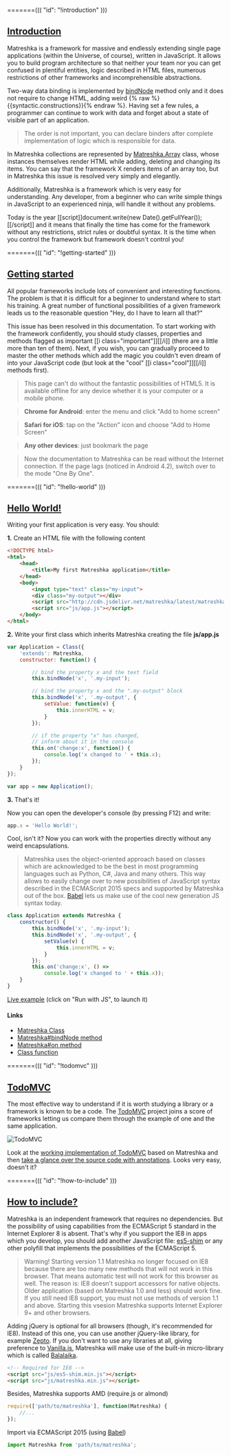=======(((
	"id": "!introduction"
)))
## [Introduction](#!introduction)
Matreshka is a framework for massive and endlessly extending single page applications (within the Universe, of course), written in JavaScript. It allows you to build program architecture so that neither your team nor you can get confused in plentiful entities, logic described in HTML files, numerous restrictions of other frameworks and incomprehensible abstractions.

Two-way data binding is implemented by [bindNode](#!Matrashka-bindNode) method only and it does not require to change HTML, adding weird {% raw %}{{syntactic.constructions}}{% endraw %}. Having set a few rules, a programmer can continue to work with data and forget about a state of visible part of an application.

> The order is not important, you can declare binders after complete implementation of logic which is responsible for data.

In Matreshka collections are represented by [Matreshka.Array](#!Matreshka.Array) class, whose instances themselves render HTML while adding, deleting and changing its items. You can say that the framework X renders items of an array too, but in Matreshka this issue is resolved very simply and elegantly.

Additionally, Matreshka is a framework which is very easy for understanding. Any developer, from a beginner who can write simple things in JavaScript to an experienced ninja, will handle it without any problems.

Today is the year [[script]]document.write(new Date().getFullYear());[[/script]] and it means that finally the time has come for the framework without any restrictions, strict rules or doubtful syntax. It is the time when you control the framework but framework doesn't control you!


=======(((
	"id": "!getting-started"
)))
## [Getting started](#!getting-started)
All popular frameworks include lots of convenient and interesting functions. The problem is that it is difficult for a beginner to understand where to start his training. A great number of functional possibilities of a given framework leads us to the reasonable question "Hey, do I have to learn all that?"


This issue has been resolved in this documentation. To start working with the framework confidently, you should study classes, properties and methods flagged as important [[i class="important"]][[/i]] (there are a little more than ten of them). Next, if you wish, you can gradually proceed to master the other methods which add the magic you couldn't even dream of into your JavaScript code (but look at the "cool" [[i class="cool"]][[/i]] methods first).


> This page can't do without the fantastic possibilities of HTML5. It is available offline for any device whether it is your computer or a mobile phone.

> **Chrome for Android**: enter the menu and click "Add to home screen"

> **Safari for iOS**: tap on the "Action" icon and choose "Add to Home Screen"

> **Any other devices**: just bookmark the page

> Now the documentation to Matreshka can be read without the Internet connection. If the page lags (noticed in Android 4.2), switch over to the mode "One By One".

=======(((
	"id": "!hello-world"
)))
## [Hello World!](#!hello-world)
Writing your first application is very easy. You should:


**1\.** Create an HTML file with the following content

```html
<!DOCTYPE html>
<html>
	<head>
		<title>My first Matreshka application</title>
	</head>
	<body>
		<input type="text" class="my-input">
		<div class="my-output"></div>
		<script src="http://cdn.jsdelivr.net/matreshka/latest/matreshka.min.js"></script>
		<script src="js/app.js"></script>
	</body>
</html>
```


**2\.** Write your first class which inherits Matreshka creating the file **js/app.js**

```js
var Application = Class({
	'extends': Matreshka,
	constructor: function() {

		// bind the property x and the text field
		this.bindNode('x', '.my-input');

		// bind the property x and the ".my-output" block
		this.bindNode('x', '.my-output', {
			setValue: function(v) {
				this.innerHTML = v;
			}
		});

		// if the property "х" has changed,
		// inform about it in the console
		this.on('change:x', function() {
			console.log('x changed to ' + this.x);
		});
	}
});

var app = new Application();
```


**3\.** That's it!

Now you can open the developer's console (by pressing F12) and write:
```js
app.x = 'Hello World!';
```
Cool, isn't it? Now you can work with the properties directly without any weird encapsulations.

> Matreshka uses the object-oriented approach based on classes which are acknowledged to be the best in most programming languages such as Python, C#, Java and many others. This way allows to easily change over to new possibilities of JavaScript syntax described in the ECMAScript 2015 specs and supported by Matreshka out of the box. [Babel](http://babeljs.io/) lets us make use of the cool new generation JS syntax today.
```js
class Application extends Matreshka {
	constructor() {
		this.bindNode('x', '.my-input');
		this.bindNode('x', '.my-output', {
			setValue(v) {
				this.innerHTML = v;
			}
		});
		this.on('change:x', () =>
			console.log('x changed to ' + this.x));
	}
}
```

[Live example](http://jsbin.com/xotehu/1/edit?js,output) (click on "Run with JS", to launch it)

#### Links
* [Matreshka Class](#!Matreshka)
* [Matreshka#bindNode method](#!Matreshka-bindNode)
* [Matreshka#on method](#!Matreshka-on)
* [Class function](#!Class)

=======(((
	"id": "!todomvc"
)))
## [TodoMVC](#!todomvc)
The most effective way to understand if it is worth studying a library or a framework is known to be a code. The [TodoMVC](http://todomvc.com/) project joins a score of frameworks letting us compare them through the example of one and the same application.

![TodoMVC](img/todomvc.png)

Look at the [working implementation of TodoMVC](todo/) based on Matreshka and then [take a glance over the source code with annotations](todo/js/docs/app.html). Looks very easy, doesn't it?

=======(((
	"id": "!how-to-include"
)))
## [How to include?](#!how-to-include)
Matreshka is an independent framework that requires no dependencies. But the possibility of using capabilities from the ECMAScript 5 standard in the Internet Explorer 8 is absent. That's why if you support the IE8 in apps which you develop, you should add another JavaScript file: [es5-shim](https://github.com/es-shims/es5-shim) or any other polyfill that implements the possibilities of the ECMAScript 5.

> Warning! Starting version 1.1 Matreshka no longer focused on IE8 because there are too many new methods that will not work in this browser. That means automatic test will not work for this browser as well. The reason is: IE8 doesn't support accessors for native objects. Older application (based on Matreshka 1.0 and less) should work fine. If you still need IE8 support, you must not use methods of version 1.1 and above. Starting this vsesion Matreshka supports Internet Explorer 9+ and other browsers.

Adding jQuery is optional for all browsers (though, it's recommended for IE8). Instead of this one, you can use another jQuery-like library, for example  [Zepto](http://zeptojs.com/). If you don't want to use any libraries at all, giving preference to [Vanilla.js](http://vanilla-js.com/), Matreshka will make use of the built-in micro-library which is called [Balalaika](#$b).


```html
<!-- Required for IE8 -->
<script src="js/es5-shim.min.js"></script>
<script src="js/matreshka.min.js"></script>
```

Besides, Matreshka supports AMD (require.js or almond)
```js
require(['path/to/matreshka'], function(Matreshka) {
	//...
});
```

Import via ECMAScript 2015 (using [Babel](http://babeljs.io/))
```js
import Matreshka from 'path/to/matreshka';
```
